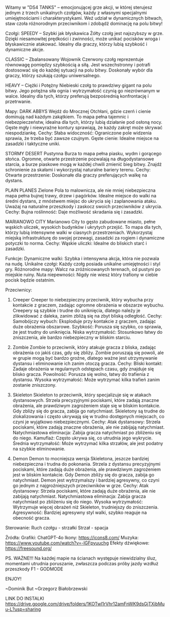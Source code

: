 Witamy w "DS4 TANKS" – emocjonującej grze akcji, w której sterujesz jednym z trzech unikalnych czołgów, każdy z własnymi specjalnymi umiejętnościami i charakterystykami. Weź udział w dynamicznych bitwach, staw czoła różnorodnym przeciwnikom i zdobądź dominację na polu bitwy!

Czołgi:
SPEEDY – Szybki jak błyskawica
Żółty czołg jest najszybszy w grze. Dzięki niesamowitej prędkości i zwinności, może unikać pocisków wroga i błyskawicznie atakować. Idealny dla graczy, którzy lubią szybkość i dynamiczne akcje.

CLASSIC – Zbalansowany Wojownik
Czerwony czołg reprezentuje równowagę pomiędzy szybkością a siłą. Jest wszechstronny i potrafi dostosować się do każdej sytuacji na polu bitwy. Doskonały wybór dla graczy, którzy szukają czołgu uniwersalnego.

HEAVY – Ciężki i Potężny
Niebieski czołg to prawdziwy gigant na polu bitwy. Jego potężna siła ognia i wytrzymałość czynią go niezrównanym w walce. Idealny dla tych, którzy preferują bezpośrednią konfrontację i przetrwanie.

Mapy:
DARK ABBYS
Wejdź do Mrocznej Otchłani, gdzie czerń i cienie dominują nad każdym zakątkiem. To mapa pełna tajemnic i niebezpieczeństw, idealna dla tych, którzy lubią działanie pod osłoną nocy. Gęste mgły i niewyraźne kontury sprawiają, że każdy zakręt może skrywać niespodziankę.
Cechy:
Słaba widoczność: Ograniczone pole widzenia sprawia, że trzeba być zawsze czujnym.
Gęste cienie: Idealne miejsce na zasadzki i taktyczne uniki.

STORMY DESERT
Pustynna Burza to mapa pełna piasku, wydm i gorącego słońca. Ogromne, otwarte przestrzenie pozwalają na długodystansowe starcia, a burze piaskowe mogą w każdej chwili zmienić bieg bitwy. Znajdź schronienie za skałami i wykorzystaj naturalne bariery terenu.
Cechy:
Otwarte przestrzenie: Doskonałe dla graczy preferujących walkę na dystans.

PLAIN PLANES
Zielone Pola to malownicza, ale nie mniej niebezpieczna mapa pełna bujnej trawy, drzew i pagórków. Idealne miejsce do walki na średni dystans, z mnóstwem miejsc do ukrycia się i zaplanowania ataku. Uważaj na naturalne przeszkody i zaskocz swoich przeciwników z ukrycia.
Cechy:
Bujna roślinność: Daje możliwość skradania się i zasadzki.

MARIANOWO CITY
Marianowo City to gęsto zabudowane miasto, pełne wąskich uliczek, wysokich budynków i ukrytych przejść. To mapa dla tych, którzy lubią intensywne walki w ciasnych przestrzeniach. Wykorzystaj miejską infrastrukturę do swojej przewagi, zasadzki za rogiem i dynamiczne potyczki to norma.
Cechy:
Wąskie uliczki: Idealne do bliskich starć i zasadzki.

Funkcje:
Dynamiczne walki: Szybka i intensywna akcja, która nie pozwala na nudę.
Unikalne czołgi: Każdy czołg posiada unikalne umiejętności i styl gry.
Różnorodne mapy: Walcz na zróżnicowanych terenach, od pustyni po miejskie ruiny.
Nuta niepewności: Nigdy nie wiesz który trafiony w ciebie pocisk będzie ostatnim.

Przeciwnicy:
1. Creeper
Creeper to niebezpieczny przeciwnik, który wybucha przy kontakcie z graczem, zadając ogromne obrażenia w obszarze wybuchu. Creepery są szybkie i trudne do uniknięcia, dlatego należy je zlikwidować z daleka, zanim zbliżą się na zbyt bliską odległość.
Cechy:
Samobójczy wybuch: Eksploduje przy kontakcie z graczem, zadając duże obrażenia obszarowe.
Szybkość: Porusza się szybko, co sprawia, że jest trudny do uniknięcia.
Niska wytrzymałość: Stosunkowo łatwy do zniszczenia, ale bardzo niebezpieczny w bliskim starciu.

2. Zombie
Zombie to przeciwnik, który atakuje gracza z bliska, zadając obrażenia co jakiś czas, gdy się zbliży. Zombie poruszają się powoli, ale w grupie mogą być bardzo groźne, dlatego ważne jest utrzymywanie dystansu i eliminowanie ich zanim otoczą gracza.
Cechy:
Bliski kontakt: Zadaje obrażenia w regularnych odstępach czasu, gdy znajduje się blisko gracza.
Powolność: Porusza się wolno, łatwy do trafienia z dystansu.
Wysoka wytrzymałość: Może wytrzymać kilka trafień zanim zostanie zniszczony.

3. Skieleton
Skieleton to przeciwnik, który specjalizuje się w atakach dystansowych. Strzela precyzyjnymi pociskami, które zadają znaczne obrażenia, ale prawdziwym zagrożeniem staje się w bliskim kontakcie. Gdy zbliży się do gracza, zabija go natychmiast. Skieletony są trudne do zlokalizowania i często ukrywają się w trudno dostępnych miejscach, co czyni je wyjątkowo niebezpiecznymi.
Cechy:
Atak dystansowy: Strzela pociskami, które zadają znaczne obrażenia, ale nie zabijają natychmiast.
Natychmiastowa eliminacja: Zabija gracza natychmiast po zbliżeniu się do niego.
Kamuflaż: Często ukrywa się, co utrudnia jego wykrycie.
Średnia wytrzymałość: Może wytrzymać kilka strzałów, ale jest podatny na szybkie eliminowanie.

4. Demon
Demon to mocniejsza wersja Skieletona, jeszcze bardziej niebezpieczna i trudna do pokonania. Strzela z dystansu precyzyjnymi pociskami, które zadają duże obrażenia, ale prawdziwym zagrożeniem jest w bliskim kontakcie. Gdy Demon zbliży się do gracza, zabija go natychmiast. Demon jest wytrzymalszy i bardziej agresywny, co czyni go jednym z najgroźniejszych przeciwników w grze.
Cechy:
Atak dystansowy: Strzela pociskami, które zadają duże obrażenia, ale nie zabijają natychmiast.
Natychmiastowa eliminacja: Zabija gracza natychmiast po zbliżeniu się do niego.
Wysoka wytrzymałość: Wytrzymuje więcej obrażeń niż Skieleton, trudniejszy do zniszczenia.
Agresywność: Bardziej agresywny styl walki, szybko reaguje na obecność gracza.

Sterowanie:
Ruch czołgu - strzałki
Strzał - spacja

Źródła:
Grafiki: ChatGPT-4o
Ikony: https://icons8.com/
Muzyka: https://www.youtube.com/watch?v=-lGFpyuuchg
Efekty dźwiękowe: https://freesound.org/

PS. WAŻNE!!!
Na każdej mapie na ścianach występuje niewidzialny śluz, momentami utrudnia poruszanie, zwłaszcza podczas próby jazdy wzdłuż przeszkody
F1 - GODMODE

ENJOY!

~Dominik But 
~Grzegorz Białobrzewski


LINK DO INSTALKI
https://drive.google.com/drive/folders/1KOTwl1rVhr12amFnWK9dsGjTXibMuu-L?usp=sharing
